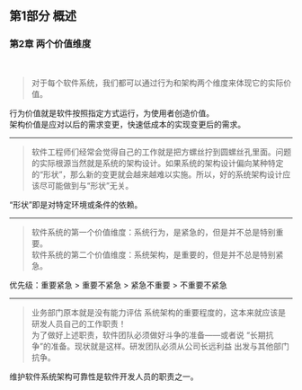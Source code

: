 ## 第1部分 概述
### 第2章 两个价值维度
<br>

>对于每个软件系统，我们都可以通过行为和架构两个维度来体现它的实际价值。

行为价值就是软件按照指定方式运行，为使用者创造价值。<br>
架构价值是应对以后的需求变更，快速低成本的实现变更后的需求。

***

>软件工程师们经常会觉得自己的工作就是把方螺丝拧到圆螺丝孔里面。问题的实际根源当然就是系统的架构设计。如果系统的架构设计偏向某种特定的“形状”，那么新的变更就会越来越难以实施。所以，好的系统架构设计应该尽可能做到与“形状”无关。

“形状”即是对特定环境或条件的依赖。

***

>软件系统的第一个价值维度：系统行为，是紧急的，但是并不总是特别重要。<br>
>软件系统的第二个价值维度：系统架构，是重要的，但是并不总是特别紧急。

优先级：重要紧急 > 重要不紧急 > 紧急不重要 > 不重要不紧急

***

>业务部门原本就是没有能力评估
系统架构的重要程度的，这本来就应该是研发人员自己的工作职责！<br>
>为了做好上述职责，软件团队必须做好斗争的准备——或者说
“长期抗争”的准备。现状就是这样。研发团队必须从公司长远利益
出发与其他部门抗争。

维护软件系统架构可靠性是软件开发人员的职责之一。
